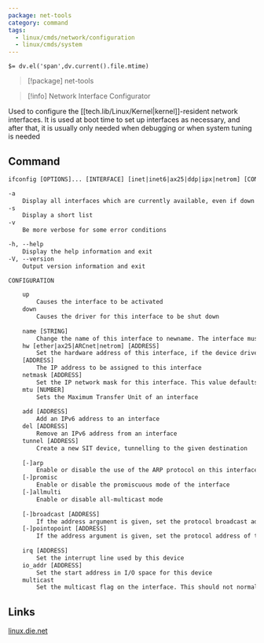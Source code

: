 ```yaml
---
package: net-tools
category: command
tags:
  - linux/cmds/network/configuration
  - linux/cmds/system
---
```


`$= dv.el('span',dv.current().file.mtime)`
> [!package] net-tools

> [!info] Network Interface Configurator

Used to configure the [[tech.lib/Linux/Kernel|kernel]]-resident network interfaces. It is used at boot time to set up interfaces as necessary, and after that, it is usually only needed when debugging or when system tuning is needed

## Command
```txt
ifconfig [OPTIONS]... [INTERFACE] [inet|inet6|ax25|ddp|ipx|netrom] [CONFIGURATION]

-a
	Display all interfaces which are currently available, even if down
-s
	Display a short list
-v
	Be more verbose for some error conditions

-h, --help
	Display the help information and exit 
-V, --version
	Output version information and exit

CONFIGURATION

	up
		Causes the interface to be activated
	down
		Causes the driver for this interface to be shut down
	
	name [STRING]
		Change the name of this interface to newname. The interface must be shut down first
	hw [ether|ax25|ARCnet|netrom] [ADDRESS]
		Set the hardware address of this interface, if the device driver supports this operation
	[ADDRESS]
		The IP address to be assigned to this interface
	netmask [ADDRESS]
		Set the IP network mask for this interface. This value defaults to the usual class A, B or C network mask 
	mtu [NUMBER]
		Sets the Maximum Transfer Unit of an interface
	
	add [ADDRESS]
		Add an IPv6 address to an interface
	del [ADDRESS]
		Remove an IPv6 address from an interface
	tunnel [ADDRESS]
		Create a new SIT device, tunnelling to the given destination
	
	[-]arp
		Enable or disable the use of the ARP protocol on this interface
	[-]promisc
		Enable or disable the promiscuous mode of the interface
	[-]allmulti
		Enable or disable all-multicast mode
	
	[-]broadcast [ADDRESS]
		If the address argument is given, set the protocol broadcast address for this interface. Otherwise, set or clear the IFF_BROADCAST flag for the interface
	[-]pointopoint [ADDRESS]
		If the address argument is given, set the protocol address of the other side of the link. Otherwise, set or clear the IFF_POINTOPOINT flag for the interface
	
	irq [ADDRESS]
		Set the interrupt line used by this device
	io_addr [ADDRESS]
		Set the start address in I/O space for this device
	multicast
		Set the multicast flag on the interface. This should not normally be needed as the drivers set the flag correctly themselves
```

## Links
[linux.die.net](https://linux.die.net/man/8/ifconfig)
